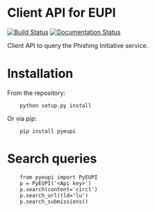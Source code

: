 Client API for EUPI
===================

[![Build Status](https://travis-ci.org/CIRCL/PyEUPI.svg?branch=master)](https://travis-ci.org/CIRCL/PyEUPI)
[![Documentation Status](https://readthedocs.org/projects/pyeupi/badge/?version=latest)](http://pyeupi.readthedocs.org/en/latest/?badge=latest)

Client API to query the Phishing Initiative service.

Installation
============

From the repository:

```
    python setup.py install
```

Or via pip:

```
    pip install pyeupi
```

Search queries
==============

```
    from pyeupi import PyEUPI
    p = PyEUPI('<Api key>')
    p.search(content='circl')
    p.search_url(tld='lu')
    p.search_submissions()
```

